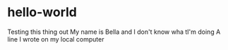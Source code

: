 # hello-world
Testing this thing out
My name is Bella and I don't know wha tI'm doing
A line I wrote on my local computer
